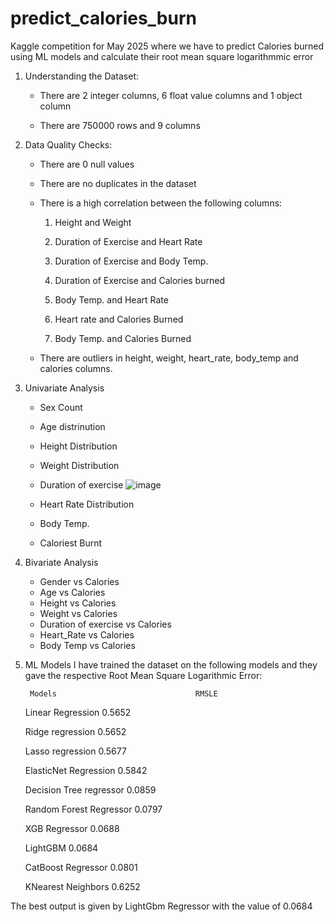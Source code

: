 # predict_calories_burn
Kaggle competition for May 2025 where we have to predict Calories burned using ML models and calculate their root mean square logarithmmic error

1. Understanding the Dataset:

   - There are 2 integer columns, 6 float value columns and 1 object column

   - There are 750000 rows and 9 columns
  
2. Data Quality Checks:

   - There are 0 null values

   - There are no duplicates in the dataset

   - There is a high correlation between the following columns:
   
     1. Height and Weight
   
     2. Duration of Exercise and Heart Rate

     3. Duration of Exercise and Body Temp.

     4. Duration of Exercise and Calories burned

     5. Body Temp. and Heart Rate

     6. Heart rate and Calories Burned

     7. Body Temp. and Calories Burned

   - There are outliers in height, weight, heart_rate, body_temp and calories columns.

3. Univariate Analysis

   - Sex Count
   - Age distrinution
   - Height Distribution
   - Weight Distribution
   - Duration of exercise
     ![image](https://github.com/user-attachments/assets/de421454-8e5e-4f0f-9a7f-4a61ab61d268)

   - Heart Rate Distribution
   - Body Temp.
   - Caloriest Burnt

4. Bivariate Analysis
   - Gender vs Calories
   - Age vs Calories
   - Height vs Calories
   - Weight vs Calories
   - Duration of exercise vs Calories
   - Heart_Rate vs Calories
   - Body Temp vs Calories

   
5. ML Models
I have trained the dataset on the following models and they gave the respective Root Mean Square Logarithmic Error:
 
        Models                               RMSLE
   Linear Regression                        0.5652
   
   Ridge regression                         0.5652

   Lasso regression                         0.5677

   ElasticNet Regression                    0.5842

   Decision Tree regressor                  0.0859

   Random Forest Regressor                  0.0797

   XGB Regressor                            0.0688

   LightGBM                                 0.0684

   CatBoost Regressor                       0.0801

   KNearest Neighbors                       0.6252

The best output is given by LightGbm Regressor with the value of 0.0684
